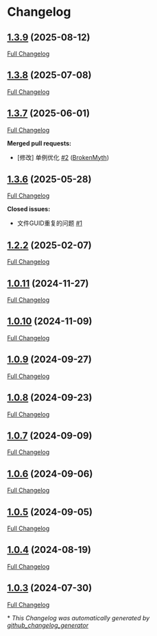 # Changelog

## [1.3.9](https://github.com/GameFrameX/com.gameframex.unity/tree/1.3.9) (2025-08-12)

[Full Changelog](https://github.com/GameFrameX/com.gameframex.unity/compare/1.3.8...1.3.9)

## [1.3.8](https://github.com/GameFrameX/com.gameframex.unity/tree/1.3.8) (2025-07-08)

[Full Changelog](https://github.com/GameFrameX/com.gameframex.unity/compare/1.3.7...1.3.8)

## [1.3.7](https://github.com/GameFrameX/com.gameframex.unity/tree/1.3.7) (2025-06-01)

[Full Changelog](https://github.com/GameFrameX/com.gameframex.unity/compare/1.3.6...1.3.7)

**Merged pull requests:**

- \[修改\]  单例优化 [\#2](https://github.com/GameFrameX/com.gameframex.unity/pull/2) ([BrokenMyth](https://github.com/BrokenMyth))

## [1.3.6](https://github.com/GameFrameX/com.gameframex.unity/tree/1.3.6) (2025-05-28)

[Full Changelog](https://github.com/GameFrameX/com.gameframex.unity/compare/1.2.2...1.3.6)

**Closed issues:**

- 文件GUID重复的问题 [\#1](https://github.com/GameFrameX/com.gameframex.unity/issues/1)

## [1.2.2](https://github.com/GameFrameX/com.gameframex.unity/tree/1.2.2) (2025-02-07)

[Full Changelog](https://github.com/GameFrameX/com.gameframex.unity/compare/1.0.11...1.2.2)

## [1.0.11](https://github.com/GameFrameX/com.gameframex.unity/tree/1.0.11) (2024-11-27)

[Full Changelog](https://github.com/GameFrameX/com.gameframex.unity/compare/1.0.10...1.0.11)

## [1.0.10](https://github.com/GameFrameX/com.gameframex.unity/tree/1.0.10) (2024-11-09)

[Full Changelog](https://github.com/GameFrameX/com.gameframex.unity/compare/1.0.9...1.0.10)

## [1.0.9](https://github.com/GameFrameX/com.gameframex.unity/tree/1.0.9) (2024-09-27)

[Full Changelog](https://github.com/GameFrameX/com.gameframex.unity/compare/1.0.8...1.0.9)

## [1.0.8](https://github.com/GameFrameX/com.gameframex.unity/tree/1.0.8) (2024-09-23)

[Full Changelog](https://github.com/GameFrameX/com.gameframex.unity/compare/1.0.7...1.0.8)

## [1.0.7](https://github.com/GameFrameX/com.gameframex.unity/tree/1.0.7) (2024-09-09)

[Full Changelog](https://github.com/GameFrameX/com.gameframex.unity/compare/1.0.6...1.0.7)

## [1.0.6](https://github.com/GameFrameX/com.gameframex.unity/tree/1.0.6) (2024-09-06)

[Full Changelog](https://github.com/GameFrameX/com.gameframex.unity/compare/1.0.5...1.0.6)

## [1.0.5](https://github.com/GameFrameX/com.gameframex.unity/tree/1.0.5) (2024-09-05)

[Full Changelog](https://github.com/GameFrameX/com.gameframex.unity/compare/1.0.4...1.0.5)

## [1.0.4](https://github.com/GameFrameX/com.gameframex.unity/tree/1.0.4) (2024-08-19)

[Full Changelog](https://github.com/GameFrameX/com.gameframex.unity/compare/1.0.3...1.0.4)

## [1.0.3](https://github.com/GameFrameX/com.gameframex.unity/tree/1.0.3) (2024-07-30)

[Full Changelog](https://github.com/GameFrameX/com.gameframex.unity/compare/1e5afae55ba735efb50ab071611baebe6949842f...1.0.3)



\* *This Changelog was automatically generated by [github_changelog_generator](https://github.com/github-changelog-generator/github-changelog-generator)*
